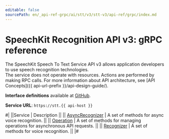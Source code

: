 ```yaml
---
editable: false
sourcePath: en/_api-ref-grpc/ai/stt/v3/stt-v3/api-ref/grpc/index.md
---
```


# SpeechKit Recognition API v3: gRPC reference

The SpeechKit Speech To Text Service API v3 allows application developers to use speech recognition technologies. <br>The service does not operate with resources. Actions are performed by making RPC calls. For more information about API architecture, see [API Concepts]({{ api-url-prefix }}/api-design-guide/).

**Interface definitions** available at [GitHub](https://github.com/yandex-cloud/cloudapi/tree/master/yandex/cloud/ai/stt/v3).

**Service URL**: `https://stt.{{ api-host }}`

#|
||Service | Description ||
|| [AsyncRecognizer](AsyncRecognizer/index.md) | A set of methods for async voice recognition. ||
|| [Operation](Operation/index.md) | A set of methods for managing operations for asynchronous API requests. ||
|| [Recognizer](Recognizer/index.md) | A set of methods for voice recognition. ||
|#